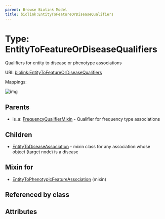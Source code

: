 ```yaml
---
parent: Browse Biolink Model
title: biolink:EntityToFeatureOrDiseaseQualifiers
---
```


# Type: EntityToFeatureOrDiseaseQualifiers


Qualifiers for entity to disease or phenotype associations

URI: [biolink:EntityToFeatureOrDiseaseQualifiers](https://w3id.org/biolink/vocab/EntityToFeatureOrDiseaseQualifiers)

Mappings:

![img](http://yuml.me/diagram/nofunky;dir:TB/class/\[EntityToPhenotypicFeatureAssociation]uses%20-.->\[EntityToFeatureOrDiseaseQualifiers],%20\[EntityToFeatureOrDiseaseQualifiers]^-\[EntityToDiseaseAssociation],%20\[FrequencyQualifierMixin]^-\[EntityToFeatureOrDiseaseQualifiers])

## Parents

 *  is_a: [FrequencyQualifierMixin](FrequencyQualifierMixin.md) - Qualifier for frequency type associations

## Children

 * [EntityToDiseaseAssociation](EntityToDiseaseAssociation.md) - mixin class for any association whose object (target node) is a disease

## Mixin for

 * [EntityToPhenotypicFeatureAssociation](EntityToPhenotypicFeatureAssociation.md) (mixin) 

## Referenced by class


## Attributes

